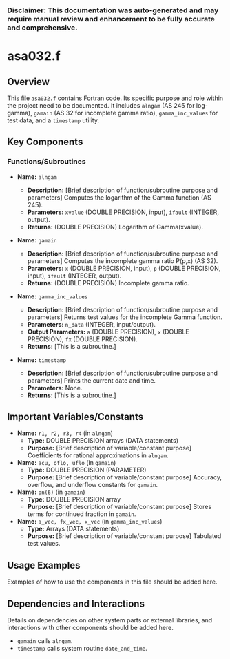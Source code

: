 ### Disclaimer: This documentation was auto-generated and may require manual review and enhancement to be fully accurate and comprehensive.

# asa032.f

## Overview

This file `asa032.f` contains Fortran code. Its specific purpose and role within the project need to be documented. It includes `alngam` (AS 245 for log-gamma), `gamain` (AS 32 for incomplete gamma ratio), `gamma_inc_values` for test data, and a `timestamp` utility.

## Key Components

### Functions/Subroutines

- **Name:** `alngam`
  - **Description:** [Brief description of function/subroutine purpose and parameters] Computes the logarithm of the Gamma function (AS 245).
  - **Parameters:** `xvalue` (DOUBLE PRECISION, input), `ifault` (INTEGER, output).
  - **Returns:** (DOUBLE PRECISION) Logarithm of Gamma(xvalue).

- **Name:** `gamain`
  - **Description:** [Brief description of function/subroutine purpose and parameters] Computes the incomplete gamma ratio P(p,x) (AS 32).
  - **Parameters:** `x` (DOUBLE PRECISION, input), `p` (DOUBLE PRECISION, input), `ifault` (INTEGER, output).
  - **Returns:** (DOUBLE PRECISION) Incomplete gamma ratio.

- **Name:** `gamma_inc_values`
  - **Description:** [Brief description of function/subroutine purpose and parameters] Returns test values for the incomplete Gamma function.
  - **Parameters:** `n_data` (INTEGER, input/output).
  - **Output Parameters:** `a` (DOUBLE PRECISION), `x` (DOUBLE PRECISION), `fx` (DOUBLE PRECISION).
  - **Returns:** [This is a subroutine.]

- **Name:** `timestamp`
  - **Description:** [Brief description of function/subroutine purpose and parameters] Prints the current date and time.
  - **Parameters:** None.
  - **Returns:** [This is a subroutine.]

## Important Variables/Constants

- **Name:** `r1, r2, r3, r4` (in `alngam`)
  - **Type:** DOUBLE PRECISION arrays (DATA statements)
  - **Purpose:** [Brief description of variable/constant purpose] Coefficients for rational approximations in `alngam`.
- **Name:** `acu, oflo, uflo` (in `gamain`)
  - **Type:** DOUBLE PRECISION (PARAMETER)
  - **Purpose:** [Brief description of variable/constant purpose] Accuracy, overflow, and underflow constants for `gamain`.
- **Name:** `pn(6)` (in `gamain`)
  - **Type:** DOUBLE PRECISION array
  - **Purpose:** [Brief description of variable/constant purpose] Stores terms for continued fraction in `gamain`.
- **Name:** `a_vec, fx_vec, x_vec` (in `gamma_inc_values`)
  - **Type:** Arrays (DATA statements)
  - **Purpose:** [Brief description of variable/constant purpose] Tabulated test values.

## Usage Examples

Examples of how to use the components in this file should be added here.

## Dependencies and Interactions

Details on dependencies on other system parts or external libraries, and interactions with other components should be added here.
- `gamain` calls `alngam`.
- `timestamp` calls system routine `date_and_time`.
